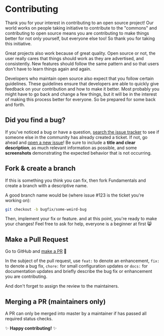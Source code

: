 # Contributing

Thank you for your interest in contributing to an open source project! Our world works on people taking initiative to contribute to the "commons" and contributing to open source means you are contributing to make things better for not only yourself, but everyone else too! So thank you for taking this initiative.

Great projects also work because of great quality. Open source or not, the user really cares that things should work as they are advertised, and consistently. New features should follow the same pattern and so that users don't have to learn things again and again.

Developers who maintain open source also expect that you follow certain guidelines. These guidelines ensure that developers are able to quickly give feedback on your contribution and how to make it better. Most probably you might have to go back and change a few things, but it will be in the interest of making this process better for everyone. So be prepared for some back and forth.

## Did you find a bug?

If you've noticed a bug or have a question, [search the issue tracker](https://github.com/darekaze/canorous/issues) to see if someone else in the community has already created a ticket. If not, go ahead and [open a new issue](https://github.com/darekaze/canorous/issues/new/choose)! Be sure to include a **title and clear description**, as much relevant information as possible, and some **screenshots** demonstrating the expected behavior that is not occurring.

## Fork & create a branch

If this is something you think you can fix, then fork Fundamentals and create a branch with a descriptive name.

A good branch name would be (where issue #123 is the ticket you're working on):
```bash
git checkout -b bugfix/some-weird-bug
```

Then, implement your fix or feature. and at this point, you're ready to make your changes! Feel free to ask for help, everyone is a beginner at first :smile_cat:

## Make a Pull Request

Go to GitHub and [make a PR](https://github.com/darekaze/canorous/pulls) :rocket:

In the subject of the pull request, use `feat:` to denote an enhancement, `fix:` to denote a bug fix, `chore:` for small configuration updates or `docs:` for documentation updates and briefly describe the bug fix or enhancement you are contributing.

And don't forget to assign the review to the maintainers.

## Merging a PR (maintainers only)

A PR can only be merged into master by a maintainer if has passed all required status checks.

:sparkles: **Happy contributing!** :sparkles:
